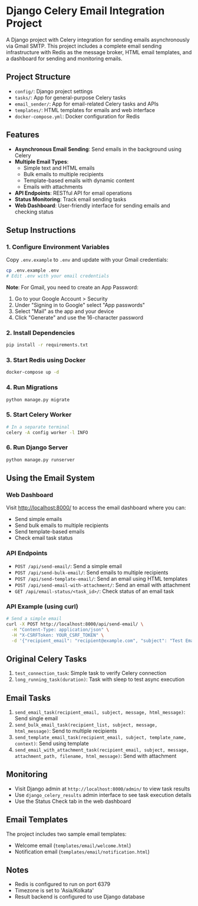 # Django Celery Email Integration Project

A Django project with Celery integration for sending emails asynchronously via Gmail SMTP. This project includes a complete email sending infrastructure with Redis as the message broker, HTML email templates, and a dashboard for sending and monitoring emails.

## Project Structure

- `config/`: Django project settings
- `tasks/`: App for general-purpose Celery tasks
- `email_sender/`: App for email-related Celery tasks and APIs
- `templates/`: HTML templates for emails and web interface
- `docker-compose.yml`: Docker configuration for Redis

## Features

- **Asynchronous Email Sending**: Send emails in the background using Celery
- **Multiple Email Types**:
  - Simple text and HTML emails
  - Bulk emails to multiple recipients
  - Template-based emails with dynamic content
  - Emails with attachments
- **API Endpoints**: RESTful API for email operations
- **Status Monitoring**: Track email sending tasks
- **Web Dashboard**: User-friendly interface for sending emails and checking status

## Setup Instructions

### 1. Configure Environment Variables

Copy `.env.example` to `.env` and update with your Gmail credentials:

```bash
cp .env.example .env
# Edit .env with your email credentials
```

**Note**: For Gmail, you need to create an App Password:
1. Go to your Google Account > Security
2. Under "Signing in to Google" select "App passwords"
3. Select "Mail" as the app and your device
4. Click "Generate" and use the 16-character password

### 2. Install Dependencies

```bash
pip install -r requirements.txt
```

### 3. Start Redis using Docker

```bash
docker-compose up -d
```

### 4. Run Migrations

```bash
python manage.py migrate
```

### 5. Start Celery Worker

```bash
# In a separate terminal
celery -A config worker -l INFO
```

### 6. Run Django Server

```bash
python manage.py runserver
```

## Using the Email System

### Web Dashboard

Visit [http://localhost:8000/](http://localhost:8000/) to access the email dashboard where you can:
- Send simple emails
- Send bulk emails to multiple recipients
- Send template-based emails
- Check email task status

### API Endpoints

- `POST /api/send-email/`: Send a simple email
- `POST /api/send-bulk-email/`: Send emails to multiple recipients
- `POST /api/send-template-email/`: Send an email using HTML templates
- `POST /api/send-email-with-attachment/`: Send an email with attachment
- `GET /api/email-status/<task_id>/`: Check status of an email task

### API Example (using curl)

```bash
# Send a simple email
curl -X POST http://localhost:8000/api/send-email/ \
  -H "Content-Type: application/json" \
  -H "X-CSRFToken: YOUR_CSRF_TOKEN" \
  -d '{"recipient_email": "recipient@example.com", "subject": "Test Email", "message": "Hello from Django Celery!"}'
```

## Original Celery Tasks

1. `test_connection_task`: Simple task to verify Celery connection
2. `long_running_task(duration)`: Task with sleep to test async execution

## Email Tasks

1. `send_email_task(recipient_email, subject, message, html_message)`: Send single email
2. `send_bulk_email_task(recipient_list, subject, message, html_message)`: Send to multiple recipients
3. `send_template_email_task(recipient_email, subject, template_name, context)`: Send using template
4. `send_email_with_attachment_task(recipient_email, subject, message, attachment_path, filename, html_message)`: Send with attachment

## Monitoring

- Visit Django admin at `http://localhost:8000/admin/` to view task results
- Use `django_celery_results` admin interface to see task execution details
- Use the Status Check tab in the web dashboard

## Email Templates

The project includes two sample email templates:
- Welcome email (`templates/email/welcome.html`)
- Notification email (`templates/email/notification.html`)

## Notes

- Redis is configured to run on port 6379
- Timezone is set to 'Asia/Kolkata'
- Result backend is configured to use Django database

